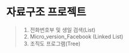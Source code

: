 # **자료구조 프로젝트**
> 1. 전화번호부 및 생일 검색(List)
> 2. Micro_version_Facebook (Linked List)
> 3. 조직도 프로그램(Tree)

